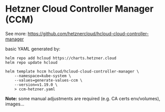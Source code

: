 # Hetzner Cloud Controller Manager (CCM)

See more: https://github.com/hetznercloud/hcloud-cloud-controller-manager

basic YAML generated by:

```
helm repo add hcloud https://charts.hetzner.cloud
helm repo update hcloud

helm template hccm hcloud/hcloud-cloud-controller-manager \
    --namespace=kube-system \
    --values=generate-values-ccm \
    --version=v1.19.0 \
    > ccm-hetzner.yaml
```

**Note:** some manual adjustments are required (e.g. CA certs env/volumes), images...
